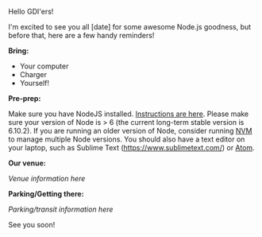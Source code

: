 Hello GDI'ers!

I'm excited to see you all [date] for some awesome Node.js goodness, but before that, here are a few handy reminders!

**Bring:**

- Your computer
- Charger
- Yourself!

**Pre-prep:**

Make sure you have NodeJS installed. [Instructions are here](https://docs.npmjs.com/getting-started/installing-node). Please make sure your version of Node is > 6 (the current long-term stable version is 6.10.2). If you are running an older version of Node, consider running [NVM](https://github.com/creationix/nvm) to manage multiple Node versions. You should also have a text editor on your laptop, such as Sublime Text (https://www.sublimetext.com/) or [Atom](https://atom.io/).

**Our venue:**

_Venue information here_

**Parking/Getting there:**

_Parking/transit information here_

See you soon!
